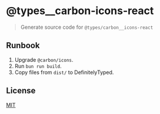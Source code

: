 # @types\_\_carbon-icons-react

> Generate source code for `@types/carbon__icons-react`

## Runbook

1. Upgrade `@carbon/icons`.
2. Run `bun run build`.
3. Copy files from `dist/` to DefinitelyTyped.

## License

[MIT](LICENSE)
